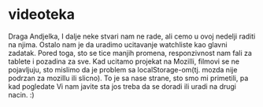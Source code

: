 # videoteka

Draga Andjelka,
I dalje neke stvari nam ne rade, ali cemo u ovoj nedelji raditi na njima. Ostalo nam je da uradimo ucitavanje watchliste kao glavni zadatak.
Pored toga, sto se tice manjih promena, responzivnost nam fali za tablete i pozadina za sve. Kad ucitamo projekat na Mozilli, 
filmovi se ne pojavljuju, sto mislimo da je problem sa localStorage-om(tj. mozda nije podrzan za mozillu ili slicno). 
To je sa nase strane, sto smo mi primetili, pa kad pogledate Vi nam javite sta jos treba da se doradi ili uradi na drugi nacin. :)
